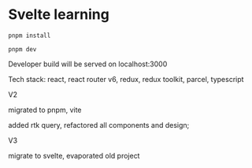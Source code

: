 # Svelte learning

```
pnpm install
```

```
pnpm dev
```

Developer build will be served on localhost:3000

Tech stack: react, react router v6, redux, redux toolkit, parcel, typescript

V2

migrated to pnpm, vite

added rtk query, refactored all components and design;


V3

migrate to svelte, evaporated old project

